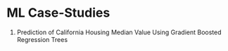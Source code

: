 # ML Case-Studies
1. Prediction of California Housing Median Value Using Gradient Boosted Regression Trees 
